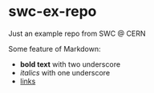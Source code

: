 # swc-ex-repo
Just an example repo from SWC @ CERN 

Some feature of Markdown:
- __bold text__ with two underscore
- _italics_ with one underscore
- [links](https://home.cern)
